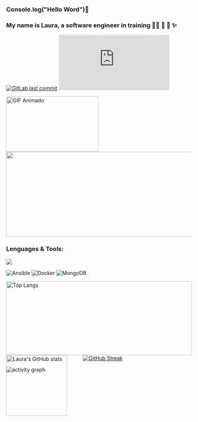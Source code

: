 ### Console.log("Hello Word")👋 
### My name is Laura, a software engineer in training 👩‍💻 🎒 🚀 ✨


[![GitLab last commit](https://badgen.net/gitlab/last-commit/NickBusey/HomelabOS/)](https://gitlab.com/NickBusey/HomelabOS/-/commits)
[![GitHub commits](https://badgen.net/github/commits/Naereen/Strapdown.js)](https://GitHub.com/Naereen/StrapDown.js/commit/)

<div>
  <img src="https://media.giphy.com/media/jl5q0HJWcDbwQY4nSb/giphy.gif" alt="GIF Animado" width="250" height="150" />
  <img src="https://user-images.githubusercontent.com/55905579/277828233-2572cf19-370e-46c2-bdf3-1b6c79b69f0b.png" width="550" height="230" />
</div>

### Lenguages & Tools:
<p align="left">
  <a href="https://skillicons.dev">
    <img src="https://skillicons.dev/icons?i=git,fastapi,flutter,figma,github,mysql,nextjs,py,ts,react,spring,css,java,ai,linux" />
  </a>
</p>

![Ansible](https://img.shields.io/badge/ansible-%231A1918.svg?logo=ansible&logoColor=white) 
![Docker](https://img.shields.io/badge/docker-%230db7ed.svg?logo=docker&logoColor=white)
![MongoDB](https://img.shields.io/badge/MongoDB-%234ea94b.svg?logo=mongodb&logoColor=white)


<div style="height: 200px;">
    <img src="https://github-readme-stats.vercel.app/api/top-langs/?username=superpollo2&layout=compact" style="height: 100%;" alt="Top Langs">
  <img src="https://github-readme-stats.vercel.app/api?username=superpollo2&hide=contribs,prs" style="height: 165px;" alt="Laura's GitHub stats">
</div>

<div align="center">
  <a href="https://git.io/streak-stats">
    <img src="https://streak-stats.demolab.com/?user=superpollo2&theme=default" alt="GitHub Streak" style="margin-left: 20px;">
  </a>
</div>

![activity graph](https://github-readme-activity-graph.vercel.app/graph?username=superpollo2&theme=github-compact&custom_title=PVHuwung%20Activity%20Graph&hide_border=true)


